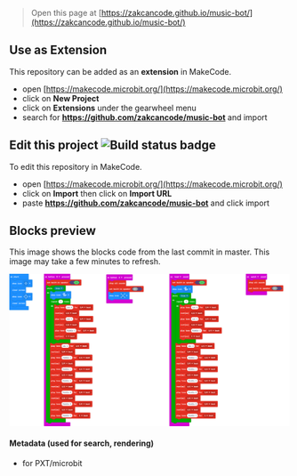 
> Open this page at [https://zakcancode.github.io/music-bot/](https://zakcancode.github.io/music-bot/)

## Use as Extension

This repository can be added as an **extension** in MakeCode.

* open [https://makecode.microbit.org/](https://makecode.microbit.org/)
* click on **New Project**
* click on **Extensions** under the gearwheel menu
* search for **https://github.com/zakcancode/music-bot** and import

## Edit this project ![Build status badge](https://github.com/zakcancode/music-bot/workflows/MakeCode/badge.svg)

To edit this repository in MakeCode.

* open [https://makecode.microbit.org/](https://makecode.microbit.org/)
* click on **Import** then click on **Import URL**
* paste **https://github.com/zakcancode/music-bot** and click import

## Blocks preview

This image shows the blocks code from the last commit in master.
This image may take a few minutes to refresh.

![A rendered view of the blocks](https://github.com/zakcancode/music-bot/raw/master/.github/makecode/blocks.png)

#### Metadata (used for search, rendering)

* for PXT/microbit
<script src="https://makecode.com/gh-pages-embed.js"></script><script>makeCodeRender("{{ site.makecode.home_url }}", "{{ site.github.owner_name }}/{{ site.github.repository_name }}");</script>
